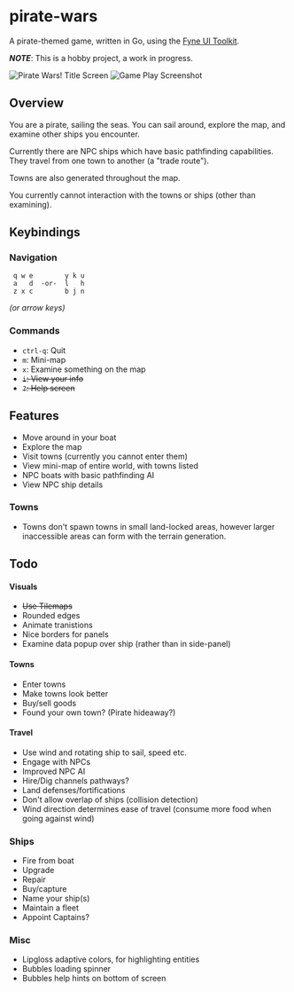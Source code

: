 # pirate-wars
A pirate-themed game, written in Go, using the [Fyne UI Toolkit](https://github.com/fyne-io/fyne).

**_NOTE_**: This is a hobby project, a work in progress.


![Pirate Wars! Title Screen](https://storage.5apps.com/silverbucket/public/shares/250421-2239-pirate-wars.png)
![Game Play Screenshot](https://storage.5apps.com/silverbucket/public/shares/250421-2238-Screenshot%202025-04-22%20at%2000.38.36.jpg)


## Overview

You are a pirate, sailing the seas. You can sail around, explore the map, and examine other ships you encounter.

Currently there are NPC ships which have basic pathfinding capabilities. They travel from one town to another (a "trade route"). 

Towns are also generated throughout the map. 

You currently cannot interaction with the towns or ships (other than examining).

## Keybindings

### Navigation
```
 q w e        y k u
 a   d  -or-  l   h
 z x c        b j n
```
*(or arrow keys)*

### Commands
* `ctrl-q`: Quit
* `m`: Mini-map
* `x`: Examine something on the map
* ~~`i`: View your info~~
* ~~`?`: Help screen~~

## Features
* Move around in your boat
* Explore the map
* Visit towns (currently you cannot enter them)
* View mini-map of entire world, with towns listed
* NPC boats with basic pathfinding AI
* View NPC ship details

### Towns
* Towns don't spawn towns in small land-locked areas, however larger inaccessible areas can form with the terrain generation.

## Todo

#### Visuals
* ~~Use Tilemaps~~
* Rounded edges
* Animate tranistions
* Nice borders for panels
* Examine data popup over ship (rather than in side-panel)

#### Towns
* Enter towns
* Make towns look better
* Buy/sell goods
* Found your own town? (Pirate hideaway?)

#### Travel
* Use wind and rotating ship to sail, speed etc.
* Engage with NPCs
* Improved NPC AI
* Hire/Dig channels pathways?
* Land defenses/fortifications
* Don't allow overlap of ships (collision detection)
* Wind direction determines ease of travel (consume more food when going against wind)

### Ships 
* Fire from boat
* Upgrade
* Repair
* Buy/capture 
* Name your ship(s)
* Maintain a fleet
* Appoint Captains?

### Misc
* Lipgloss adaptive colors, for highlighting entities
* Bubbles loading spinner
* Bubbles help hints on bottom of screen